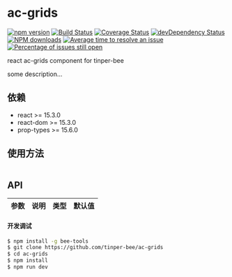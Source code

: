 # ac-grids

[![npm version](https://img.shields.io/npm/v/ac-grids.svg)](https://www.npmjs.com/package/ac-grids)
[![Build Status](https://img.shields.io/travis/tinper-bee/ac-grids/master.svg)](https://travis-ci.org/tinper-bee/ac-grids)
[![Coverage Status](https://coveralls.io/repos/github/tinper-bee/ac-grids/badge.svg?branch=master)](https://coveralls.io/github/tinper-bee/ac-grids?branch=master)
[![devDependency Status](https://img.shields.io/david/dev/tinper-bee/ac-grids.svg)](https://david-dm.org/tinper-bee/ac-grids#info=devDependencies)
[![NPM downloads](http://img.shields.io/npm/dm/ac-grids.svg?style=flat)](https://npmjs.org/package/ac-grids)
[![Average time to resolve an issue](http://isitmaintained.com/badge/resolution/tinper-bee/ac-grids.svg)](http://isitmaintained.com/project/tinper-bee/ac-grids "Average time to resolve an issue")
[![Percentage of issues still open](http://isitmaintained.com/badge/open/tinper-bee/ac-grids.svg)](http://isitmaintained.com/project/tinper-bee/ac-grids "Percentage of issues still open")


react ac-grids component for tinper-bee

some description...

## 依赖

- react >= 15.3.0
- react-dom >= 15.3.0
- prop-types >= 15.6.0

## 使用方法

```js

```



## API

|参数|说明|类型|默认值|
|:--|:---:|:--:|---:|

#### 开发调试

```sh
$ npm install -g bee-tools
$ git clone https://github.com/tinper-bee/ac-grids
$ cd ac-grids
$ npm install
$ npm run dev
```
